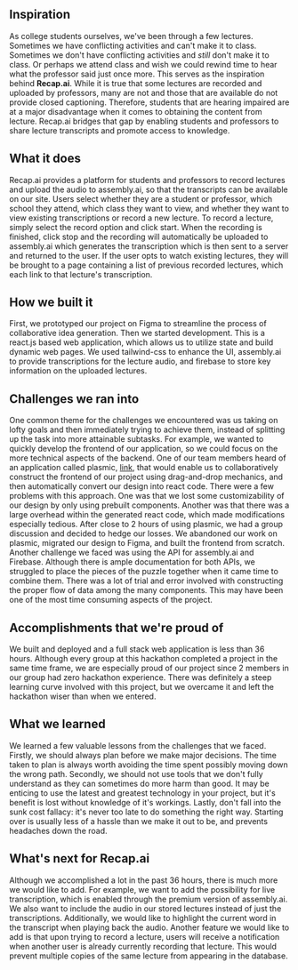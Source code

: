 ## Inspiration
As college students ourselves, we've been through a few lectures. Sometimes we have conflicting activities and can't make it to class. Sometimes we don't have conflicting activities and _still_ don't make it to class. Or perhaps we attend class and wish we could rewind time to hear what the professor said just once more. This serves as the inspiration behind **Recap.ai**. While it is true that some lectures are recorded and uploaded by professors, many are not and those that are available do not provide closed captioning. Therefore, students that are hearing impaired are at a major disadvantage when it comes to obtaining the content from lecture. Recap.ai bridges that gap by enabling students and professors to share lecture transcripts and promote access to knowledge.

## What it does
Recap.ai provides a platform for students and professors to record lectures and upload the audio to assembly.ai, so that the transcripts can be available on our site. Users select whether they are a student or professor, which school they attend, which class they want to view, and whether they want to view existing transcriptions or record a new lecture. To record a lecture, simply select the record option and click start. When the recording is finished, click stop and the recording will automatically be uploaded to assembly.ai which generates the transcription which is then sent to a server and returned to the user. If the user opts to watch existing lectures, they will be brought to a page containing a list of previous recorded lectures, which each link to that lecture's transcription.

## How we built it
First, we prototyped our project on Figma to streamline the process of collaborative idea generation. Then we started development. This is a react.js based web application, which allows us to utilize state and build dynamic web pages. We used tailwind-css to enhance the UI, assembly.ai to provide transcriptions for the lecture audio, and firebase to store key information on the uploaded lectures.

## Challenges we ran into
One common theme for the challenges we encountered was us taking on lofty goals and then immediately trying to achieve them, instead of splitting up the task into more attainable subtasks. For example, we wanted to quickly develop the frontend of our application, so we could focus on the more technical aspects of the backend. One of our team members heard of an application called plasmic, [link](https://www.plasmic.app/), that would enable us to collaboratively construct the frontend of our project using drag-and-drop mechanics, and then automatically convert our design into react code. There were a few problems with this approach. One was that we lost some customizability of our design by only using prebuilt components. Another was that there was a large overhead within the generated react code, which made modifications especially tedious. After close to 2 hours of using plasmic, we had a group discussion and decided to hedge our losses. We abandoned our work on plasmic, migrated our design to Figma, and built the frontend from scratch. Another challenge we faced was using the API for assembly.ai and Firebase. Although there is ample documentation for both APIs, we struggled to place the pieces of the puzzle together when it came time to combine them. There was a lot of trial and error involved with constructing the proper flow of data among the many components. This may have been one of the most time consuming aspects of the project.

## Accomplishments that we're proud of
We built and deployed and a full stack web application is less than 36 hours. Although every group at this hackathon completed a project in the same time frame, we are especially proud of our project since 2 members in our group had zero hackathon experience. There was definitely a steep learning curve involved with this project, but we overcame it and left the hackathon wiser than when we entered.

## What we learned
We learned a few valuable lessons from the challenges that we faced. Firstly, we should always plan before we make major decisions. The time taken to plan is always worth avoiding the time spent possibly moving down the wrong path. Secondly, we should not use tools that we don't fully understand as they can sometimes do more harm than good. It may be enticing to use the latest and greatest technology in your project, but it's benefit is lost without knowledge of it's workings. Lastly, don't fall into the sunk cost fallacy: it's never too late to do something the right way. Starting over is usually less of a hassle than we make it out to be, and prevents headaches down the road.

## What's next for Recap.ai
Although we accomplished a lot in the past 36 hours, there is much more we would like to add. For example, we want to add the possibility for live transcription, which is enabled through the premium version of assembly.ai. We also want to include the audio in our stored lectures instead of just the transcriptions. Additionally, we would like to highlight the current word in the transcript when playing back the audio. Another feature we would like to add is that upon trying to record a lecture, users will receive a notification when another user is already currently recording that lecture. This would prevent multiple copies of the same lecture from appearing in the database. 
